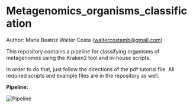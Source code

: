 # Metagenomics_organisms_classification

Author: Maria Beatriz Walter Costa 
(waltercostamb@gmail.com)

This repository contains a pipeline for classifying organisms of metagenomes using the Kraken2 tool and in-house scripts. 

In order to do that, just follow the directions of the pdf tutorial file. All required scripts and example files are in the repository as well. 

**Pipeline:**

![Pipeline](https://github.com/waltercostamb/Profiling_metagenomes/blob/master/pipeline-metagenomes-classification.png)
